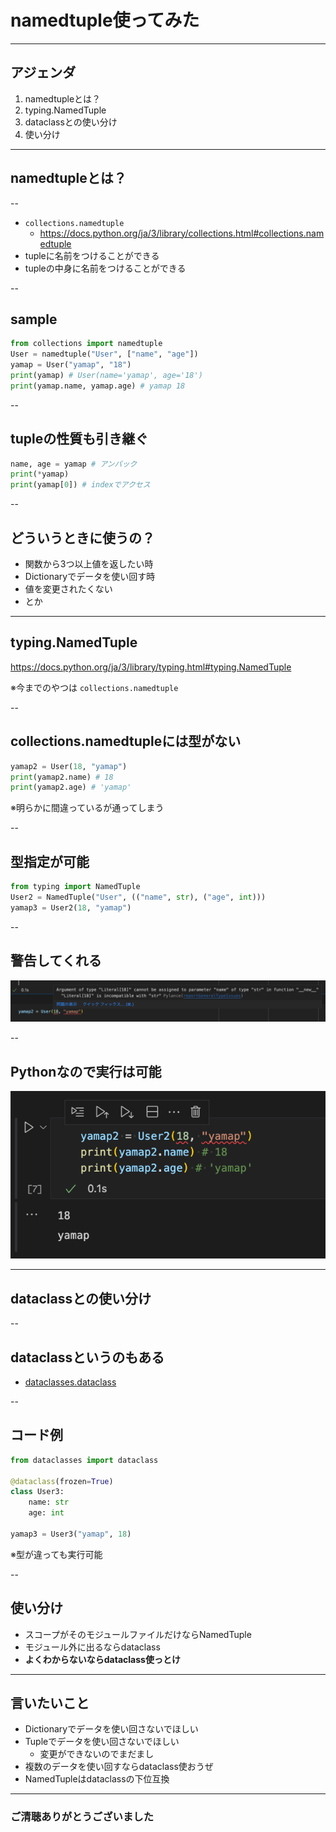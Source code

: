 <style type="text/css">
  .reveal h1,
  .reveal h2,
  .reveal h3,
  .reveal h4,
  .reveal h5,
  .reveal h6 {
    text-transform: none;
  }
</style>

# namedtuple使ってみた

---

## アジェンダ

1. namedtupleとは？
2. typing.NamedTuple
3. dataclassとの使い分け
4. 使い分け

---

## namedtupleとは？

--

- `collections.namedtuple`
  - https://docs.python.org/ja/3/library/collections.html#collections.namedtuple
- tupleに名前をつけることができる
- tupleの中身に名前をつけることができる

--

## sample

```python
from collections import namedtuple
User = namedtuple("User", ["name", "age"])
yamap = User("yamap", "18")
print(yamap) # User(name='yamap', age='18')
print(yamap.name, yamap.age) # yamap 18
```

--

## tupleの性質も引き継ぐ

```python
name, age = yamap # アンパック
print(*yamap)
print(yamap[0]) # indexでアクセス
```

--

## どういうときに使うの？

- 関数から3つ以上値を返したい時
- Dictionaryでデータを使い回す時
- 値を変更されたくない
- とか

---

## typing.NamedTuple

https://docs.python.org/ja/3/library/typing.html#typing.NamedTuple

※今までのやつは `collections.namedtuple`

--

## collections.namedtupleには型がない

```python
yamap2 = User(18, "yamap")
print(yamap2.name) # 18
print(yamap2.age) # 'yamap'
```

※明らかに間違っているが通ってしまう

--

## 型指定が可能

```python
from typing import NamedTuple
User2 = NamedTuple("User", (("name", str), ("age", int)))
yamap3 = User2(18, "yamap")
```

--

## 警告してくれる

![collections.namedtuple](2022-08-28-22-48-55.png)

--

## Pythonなので実行は可能

![警告出ていても実行できる](2022-08-28-22-54-52.png)

---

## dataclassとの使い分け

--

## dataclassというのもある

- [dataclasses.dataclass](https://docs.python.org/ja/3.10/library/dataclasses.html)

--

## コード例

```python
from dataclasses import dataclass

@dataclass(frozen=True)
class User3:
    name: str
    age: int

yamap3 = User3("yamap", 18)
```

※型が違っても実行可能

--

## 使い分け

- スコープがそのモジュールファイルだけならNamedTuple
- モジュール外に出るならdataclass
- **よくわからないならdataclass使っとけ**

---

## 言いたいこと
- Dictionaryでデータを使い回さないでほしい
- Tupleでデータを使い回さないでほしい
  - 変更ができないのでまだまし
- 複数のデータを使い回すならdataclass使おうぜ
- NamedTupleはdataclassの下位互換

---

### ご清聴ありがとうございました
